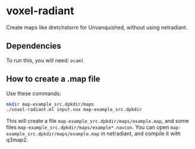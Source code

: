 # voxel-radiant

Create maps like dretchstorm for Unvanquished, without using netradiant.

## Dependencies

To run this, you will need:
`ocaml`

## How to create a .map file

Use these commands:

```sh
mkdir map-example_src.dpkdir/maps
./voxel-radiant.ml input.vox map-example_src.dpkdir
```

This will create a file `map-example_src.dpkdir/maps/example.map`, and
some files `map-example_src.dpkdir/maps/example*.navcon`. You can open
`map-example_src.dpkdir/maps/example.map` in netradiant,
and compile it with q3map2.

